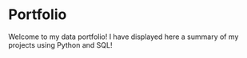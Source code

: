 # Portfolio

Welcome to my data portfolio! I have displayed here a summary of my projects using Python and SQL!

